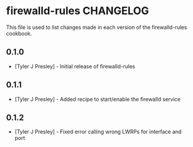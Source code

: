 # firewalld-rules CHANGELOG

This file is used to list changes made in each version of the firewalld-rules cookbook.

## 0.1.0
- [Tyler J Presley] - Initial release of firewalld-rules

## 0.1.1
- [Tyler J Presley] - Added recipe to start/enable the firewalld service

## 0.1.2
- [Tyler J Presley] - Fixed error calling wrong LWRPs for interface and port
